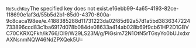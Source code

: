 <?xml version="1.0" encoding="UTF-8"?>
<Error><Code>NoSuchKey</Code><Message>The specified key does not exist.</Message><Key>e16ebb99-4a65-4193-82ce-118690e1af3d/55b5d2b1-85d0-4370-800a-9c8caca198ee/e.4188385288d11731223da02f85d92a57d1a5bd3836347224733896ccd83c1ba6917d078b084de08633a414ab028b69f9cb61</Key><RequestId>HP2D1GBVC70CKRXQ</RequestId><HostId>Fkh/ik766/Ol9/W29LS23M/g/PIGsim72N1OtN5rTGsyYo0bUJxdxrAXNsnmNQW46NdZPXQek5U=</HostId></Error>